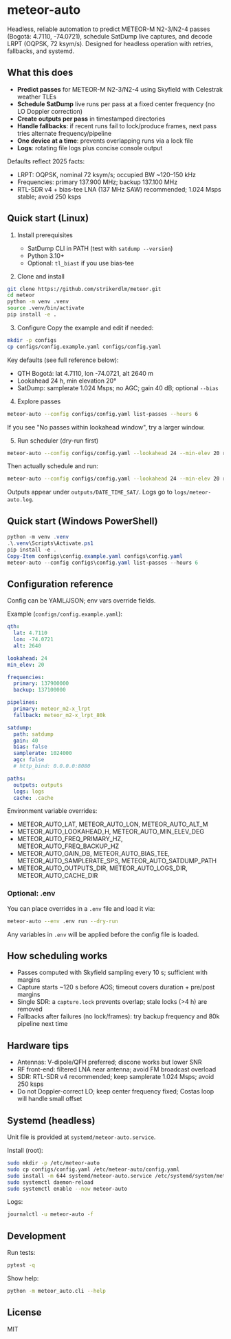# meteor-auto

Headless, reliable automation to predict METEOR-M N2-3/N2-4 passes (Bogotá: 4.7110, -74.0721), schedule SatDump live captures, and decode LRPT (OQPSK, 72 ksym/s). Designed for headless operation with retries, fallbacks, and systemd.

## What this does
- **Predict passes** for METEOR-M N2-3/N2-4 using Skyfield with Celestrak weather TLEs
- **Schedule SatDump** live runs per pass at a fixed center frequency (no LO Doppler correction)
- **Create outputs per pass** in timestamped directories
- **Handle fallbacks**: if recent runs fail to lock/produce frames, next pass tries alternate frequency/pipeline
- **One device at a time**: prevents overlapping runs via a lock file
- **Logs**: rotating file logs plus concise console output

Defaults reflect 2025 facts:
- LRPT: OQPSK, nominal 72 ksym/s; occupied BW ~120–150 kHz
- Frequencies: primary 137.900 MHz; backup 137.100 MHz
- RTL-SDR v4 + bias-tee LNA (137 MHz SAW) recommended; 1.024 Msps stable; avoid 250 ksps

## Quick start (Linux)
1) Install prerequisites
   - SatDump CLI in PATH (test with `satdump --version`)
   - Python 3.10+
   - Optional: `tl_biast` if you use bias-tee

2) Clone and install
```bash
git clone https://github.com/strikerdlm/meteor.git
cd meteor
python -m venv .venv
source .venv/bin/activate
pip install -e .
```

3) Configure
Copy the example and edit if needed:
```bash
mkdir -p configs
cp configs/config.example.yaml configs/config.yaml
```
Key defaults (see full reference below):
- QTH Bogotá: lat 4.7110, lon -74.0721, alt 2640 m
- Lookahead 24 h, min elevation 20°
- SatDump: samplerate 1.024 Msps; no AGC; gain 40 dB; optional `--bias`

4) Explore passes
```bash
meteor-auto --config configs/config.yaml list-passes --hours 6
```
If you see "No passes within lookahead window", try a larger window.

5) Run scheduler (dry-run first)
```bash
meteor-auto --config configs/config.yaml --lookahead 24 --min-elev 20 run --dry-run
```
Then actually schedule and run:
```bash
meteor-auto --config configs/config.yaml --lookahead 24 --min-elev 20 run
```

Outputs appear under `outputs/DATE_TIME_SAT/`. Logs go to `logs/meteor-auto.log`.

## Quick start (Windows PowerShell)
```powershell
python -m venv .venv
.\.venv\Scripts\Activate.ps1
pip install -e .
Copy-Item configs\config.example.yaml configs\config.yaml
meteor-auto --config configs\config.yaml list-passes --hours 6
```

## Configuration reference
Config can be YAML/JSON; env vars override fields.

Example (`configs/config.example.yaml`):
```yaml
qth:
  lat: 4.7110
  lon: -74.0721
  alt: 2640

lookahead: 24
min_elev: 20

frequencies:
  primary: 137900000
  backup: 137100000

pipelines:
  primary: meteor_m2-x_lrpt
  fallback: meteor_m2-x_lrpt_80k

satdump:
  path: satdump
  gain: 40
  bias: false
  samplerate: 1024000
  agc: false
  # http_bind: 0.0.0.0:8080

paths:
  outputs: outputs
  logs: logs
  cache: .cache
```

Environment variable overrides:
- METEOR_AUTO_LAT, METEOR_AUTO_LON, METEOR_AUTO_ALT_M
- METEOR_AUTO_LOOKAHEAD_H, METEOR_AUTO_MIN_ELEV_DEG
- METEOR_AUTO_FREQ_PRIMARY_HZ, METEOR_AUTO_FREQ_BACKUP_HZ
- METEOR_AUTO_GAIN_DB, METEOR_AUTO_BIAS_TEE, METEOR_AUTO_SAMPLERATE_SPS, METEOR_AUTO_SATDUMP_PATH
- METEOR_AUTO_OUTPUTS_DIR, METEOR_AUTO_LOGS_DIR, METEOR_AUTO_CACHE_DIR

### Optional: .env
You can place overrides in a `.env` file and load it via:
```bash
meteor-auto --env .env run --dry-run
```
Any variables in `.env` will be applied before the config file is loaded.

## How scheduling works
- Passes computed with Skyfield sampling every 10 s; sufficient with margins
- Capture starts ~120 s before AOS; timeout covers duration + pre/post margins
- Single SDR: a `capture.lock` prevents overlap; stale locks (>4 h) are removed
- Fallbacks after failures (no lock/frames): try backup frequency and 80k pipeline next time

## Hardware tips
- Antennas: V-dipole/QFH preferred; discone works but lower SNR
- RF front-end: filtered LNA near antenna; avoid FM broadcast overload
- SDR: RTL-SDR v4 recommended; keep samplerate 1.024 Msps; avoid 250 ksps
- Do not Doppler-correct LO; keep center frequency fixed; Costas loop will handle small offset

## Systemd (headless)
Unit file is provided at `systemd/meteor-auto.service`.

Install (root):
```bash
sudo mkdir -p /etc/meteor-auto
sudo cp configs/config.yaml /etc/meteor-auto/config.yaml
sudo install -m 644 systemd/meteor-auto.service /etc/systemd/system/meteor-auto.service
sudo systemctl daemon-reload
sudo systemctl enable --now meteor-auto
```
Logs:
```bash
journalctl -u meteor-auto -f
```

## Development
Run tests:
```bash
pytest -q
```
Show help:
```bash
python -m meteor_auto.cli --help
```

## License
MIT
